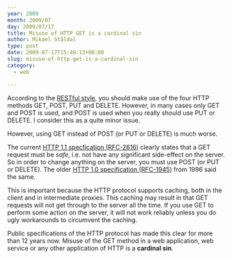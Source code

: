 ```yaml
---
year: 2009
month: 2009/07
day: 2009/07/17
title: Misuse of HTTP GET is a cardinal sin
author: Mikael Ståldal
type: post
date: 2009-07-17T15:49:13+00:00
slug: misuse-of-http-get-is-a-cardinal-sin
category:
  - web

---
```

According to the [RESTful style][1], you should make use of the four HTTP methods GET, POST, PUT and DELETE. However, in many cases only GET and POST is used, and POST is used when you really should use PUT or DELETE. I consider this as a quite minor issue.

However, using GET instead of POST (or PUT or DELETE) is much worse.

The current [HTTP 1.1 specfication (RFC-2616)][2] clearly states that a GET request must be _safe_, i.e. not have any significant side-effect on the server. So in order to change anything on the server, you must use POST (or PUT or DELETE). The older [HTTP 1.0 specification (RFC-1945)][3] from 1996 said the same.

This is important because the HTTP protocol supports caching, both in the client and in intermediate proxies. This caching may result in that GET requests will not get through to the server all the time. If you use GET to perform some action on the server, it will not work reliably unless you do ugly workarounds to circumvent the caching.

Public specifications of the HTTP protocol has made this clear for more than 12 years now. Misuse of the GET method in a web application, web service or any other application of HTTP is a **cardinal sin**.

 [1]: http://en.wikipedia.org/wiki/RESTful
 [2]: http://www.rfc-editor.org/rfc/rfc2616.txt
 [3]: http://www.rfc-editor.org/rfc/rfc1945.txt